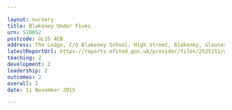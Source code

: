 ```yaml
---

layout: nursery
title: Blakeney Under Fives
urn: 510052
postcode: GL15 4EB
address: The Lodge, C/O Blakeney School, High Street, Blakeney, Gloucestershire, GL15 4EB
latestReportUrl: https://reports.ofsted.gov.uk/provider/files/2525211/urn/510052.pdf
teaching: 2
development: 2
leadership: 2
outcomes: 2
overall: 2
date: 11 November 2015

---
```

